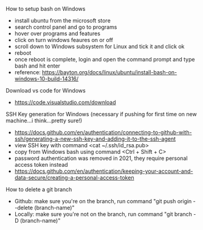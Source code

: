 How to setup bash on Windows
- install ubuntu from the microsoft store
- search control panel and go to programs
- hover over programs and features
- click on turn windows feaures on or off 
- scroll down to Windows subsystem for Linux and tick it and click ok 
- reboot 
- once reboot is complete, login and open the command prompt and type bash and hit enter
- reference: https://bayton.org/docs/linux/ubuntu/install-bash-on-windows-10-build-14316/

Download vs code for Windows
- https://code.visualstudio.com/download

SSH Key generation for Windows (necessary if pushing for first time on new machine...i think...pretty sure!)
- https://docs.github.com/en/authentication/connecting-to-github-with-ssh/generating-a-new-ssh-key-and-adding-it-to-the-ssh-agent
- view SSH key with command <cat ~/.ssh/id_rsa.pub>
- copy from Windows bash using command <Ctrl + Shift + C>
- password authentication was removed in 2021, they require personal access token instead
- https://docs.github.com/en/authentication/keeping-your-account-and-data-secure/creating-a-personal-access-token

How to delete a git branch
- Github: make sure you're on the branch, run command "git push origin --delete (branch-name)"
- Locally: make sure you're not on the branch, run command "git branch -D (branch-name)"

